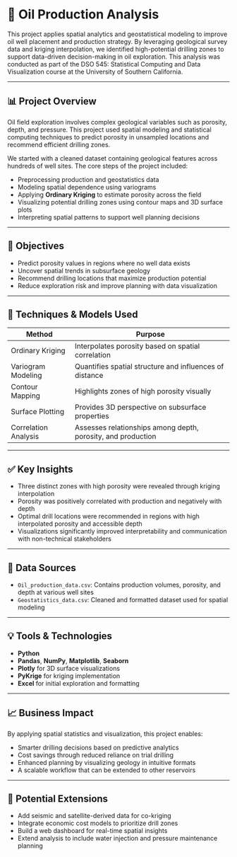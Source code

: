 # 🎯 Oil Production Analysis  

This project applies spatial analytics and geostatistical modeling to improve oil well placement and production strategy. By leveraging geological survey data and kriging interpolation, we identified high-potential drilling zones to support data-driven decision-making in oil exploration.
This analysis was conducted as part of the DSO 545: Statistical Computing and Data Visualization course at the University of Southern California.

---

## 📊 Project Overview

Oil field exploration involves complex geological variables such as porosity, depth, and pressure. This project used spatial modeling and statistical computing techniques to predict porosity in unsampled locations and recommend efficient drilling zones.

We started with a cleaned dataset containing geological features across hundreds of well sites. The core steps of the project included:

- Preprocessing production and geostatistics data  
- Modeling spatial dependence using variograms  
- Applying **Ordinary Kriging** to estimate porosity across the field  
- Visualizing potential drilling zones using contour maps and 3D surface plots  
- Interpreting spatial patterns to support well planning decisions  

---

## 🎯 Objectives

- Predict porosity values in regions where no well data exists  
- Uncover spatial trends in subsurface geology  
- Recommend drilling locations that maximize production potential  
- Reduce exploration risk and improve planning with data visualization  

---

## 🧪 Techniques & Models Used

| Method              | Purpose                                                        |
|---------------------|----------------------------------------------------------------|
| Ordinary Kriging     | Interpolates porosity based on spatial correlation            |
| Variogram Modeling   | Quantifies spatial structure and influences of distance       |
| Contour Mapping      | Highlights zones of high porosity visually                    |
| Surface Plotting     | Provides 3D perspective on subsurface properties              |
| Correlation Analysis | Assesses relationships among depth, porosity, and production  |

---

## ✅ Key Insights

- Three distinct zones with high porosity were revealed through kriging interpolation  
- Porosity was positively correlated with production and negatively with depth  
- Optimal drill locations were recommended in regions with high interpolated porosity and accessible depth  
- Visualizations significantly improved interpretability and communication with non-technical stakeholders  

---

## 📂 Data Sources

- `Oil_production_data.csv`: Contains production volumes, porosity, and depth at various well sites  
- `Geostatistics_data.csv`: Cleaned and formatted dataset used for spatial modeling  

---

## 💡 Tools & Technologies

- **Python**  
- **Pandas**, **NumPy**, **Matplotlib**, **Seaborn**  
- **Plotly** for 3D surface visualizations  
- **PyKrige** for kriging implementation  
- **Excel** for initial exploration and formatting  

---

## 📈 Business Impact

By applying spatial statistics and visualization, this project enables:

- Smarter drilling decisions based on predictive analytics  
- Cost savings through reduced reliance on trial drilling  
- Enhanced planning by visualizing geology in intuitive formats  
- A scalable workflow that can be extended to other reservoirs  

---

## 🚀 Potential Extensions

- Add seismic and satellite-derived data for co-kriging  
- Integrate economic cost models to prioritize drill zones  
- Build a web dashboard for real-time spatial insights  
- Extend analysis to include water injection and pressure maintenance planning  
